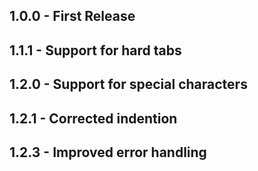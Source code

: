 ## 1.0.0 - First Release

## 1.1.1 - Support for hard tabs

## 1.2.0 - Support for special characters

## 1.2.1 - Corrected indention

## 1.2.3 - Improved error handling
